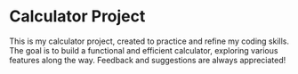 # Calculator Project

This is my calculator project, created to practice and refine my coding skills. The goal is to build a functional and efficient calculator, exploring various features along the way. Feedback and suggestions are always appreciated!
